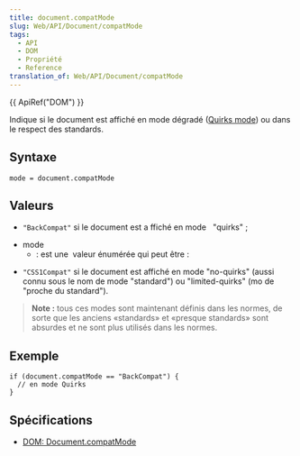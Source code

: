 ```yaml
---
title: document.compatMode
slug: Web/API/Document/compatMode
tags:
  - API
  - DOM
  - Propriété
  - Reference
translation_of: Web/API/Document/compatMode
---
```

{{ ApiRef("DOM") }}

Indique si le document est affiché en mode dégradé ([Quirks mode](/fr/docs/Mode_quirks_de_Mozilla)) ou dans le respect des standards.

## Syntaxe

    mode = document.compatMode

## Valeurs

- `"BackCompat"` si le document est a ffiché en mode   "quirks" ;

<!---->

- mode
  - : est une  valeur énumérée qui peut être :

<!---->

- `"CSS1Compat"` si le document est affiché en mode "no-quirks" (aussi connu sous le nom de mode "standard") ou "limited-quirks" (mo de "proche du standard").

<!---->

> **Note :** tous ces modes sont maintenant définis dans les normes, de sorte que les anciens «standards» et «presque standards» sont absurdes et ne sont plus utilisés dans les normes.

## Exemple

    if (document.compatMode == "BackCompat") {
      // en mode Quirks
    }

## Spécifications

- [DOM: Document.compatMode](http://dom.spec.whatwg.org/#dom-document-compatmode)
